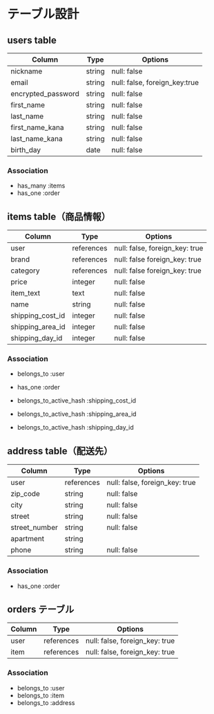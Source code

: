 # テーブル設計


## users table
| Column             | Type    | Options                        |
|--------------------|---------|--------------------------------|
| nickname           | string  | null: false                    |
| email              | string  | null: false, foreign_key:true  |
| encrypted_password | string  | null: false                    |
| first_name         | string  | null: false                    |
| last_name          | string  | null: false                    |
| first_name_kana    | string  | null: false                    |
| last_name_kana     | string  | null: false                    |
| birth_day          | date    | null: false                    |

### Association
- has_many :items
- has_one :order





## items table（商品情報）

| Column             | Type       | Options                        |
|--------------------|------------|--------------------------------|
| user               | references | null: false, foreign_key: true |
| brand              | references | null: false  foreign_key: true |
| category           | references | null: false  foreign_key: true |
| price              | integer    | null: false                    |
| item_text          | text       | null: false                    |
| name               | string     | null: false                    |
| shipping_cost_id   | integer    | null: false                    |
| shipping_area_id   | integer    | null: false                    |
| shipping_day_id    | integer    | null: false                    |

### Association

- belongs_to :user
- has_one :order

- belongs_to_active_hash :shipping_cost_id
- belongs_to_active_hash :shipping_area_id
- belongs_to_active_hash :shipping_day_id





##  address table（配送先）

| Column       | Type       | Options                        |
|--------------|------------|--------------------------------|
| user         | references | null: false, foreign_key: true |
| zip_code     | string     | null: false                    |
| city         | string     | null: false                    |
| street       | string     | null: false                    |
| street_number| string     | null: false                    |
| apartment    | string     |                                |
| phone        | string     | null: false                    |

### Association

- has_one :order



## orders テーブル

| Column       | Type       | Options                        |
|--------------|------------|--------------------------------|
| user         | references | null: false, foreign_key: true |
| item         | references | null: false, foreign_key: true |

### Association

- belongs_to :user
- belongs_to :item
- belongs_to :address
